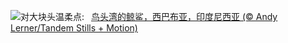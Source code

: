 ![](https://www.bing.com/th?id=OHR.WhaleSharkDay_ZH-CN3334940631_UHD.jpg&w=1000)对大块头温柔点:&nbsp;&ensp;[鸟头湾的鲸鲨，西巴布亚，印度尼西亚 (© Andy Lerner/Tandem Stills + Motion)](https://www.bing.com/th?id=OHR.WhaleSharkDay_ZH-CN3334940631_UHD.jpg)
<br><br/>
